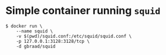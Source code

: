 # Simple container running `squid`

```
$ docker run \
    --name squid \
    -v $(pwd)/squid.conf:/etc/squid/squid.conf \
    -p 127.0.0.1:3128:3128/tcp \
    -d gbraad/squid
```

